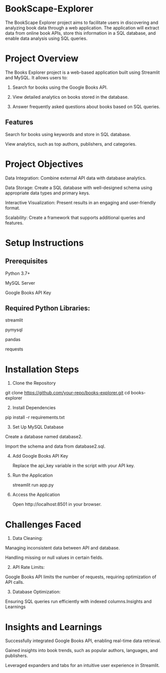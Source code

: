 # BookScape-Explorer
The BookScape Explorer project aims to facilitate users in discovering and analyzing book data through a web application. The application will extract data from online book APIs, store this information in a SQL database, and enable data analysis using SQL queries.

# Project Overview

The Books Explorer project is a web-based application built using Streamlit and MySQL. 
It allows users to:

1. Search for books using the Google Books API.
 
2. View detailed analytics on books stored in the database.
 
3. Answer frequently asked questions about books based on SQL queries.
   
## Features

Search for books using keywords and store in SQL database.

View analytics, such as top authors, publishers, and categories.

# Project Objectives

Data Integration: Combine external API data with database analytics.

Data Storage: Create a SQL database with well-designed schema using appropriate data types and primary keys.

Interactive Visualization: Present results in an engaging and user-friendly format.

Scalability: Create a framework that supports additional queries and features.

# Setup Instructions

## Prerequisites

Python 3.7+

MySQL Server

Google Books API Key

## Required Python Libraries:

streamlit

pymysql

pandas

requests

# Installation Steps

1. Clone the Repository

 git clone https://github.com/your-repo/books-explorer.git
cd books-explorer

2. Install Dependencies

  pip install -r requirements.txt

3. Set Up MySQL Database
   
  Create a database named database2.

  Import the schema and data from database2.sql.

4. Add Google Books API Key
   
   Replace the api_key variable in the script with your API key.

5. Run the Application

   streamlit run app.py

6. Access the Application

   Open http://localhost:8501 in your browser.

# Challenges Faced

1. Data Cleaning:

Managing inconsistent data between API and database.

Handling missing or null values in certain fields.

2. API Rate Limits:

Google Books API limits the number of requests, requiring optimization of API calls.

3. Database Optimization:

Ensuring SQL queries run efficiently with indexed columns.Insights and Learnings

# Insights and Learnings

Successfully integrated Google Books API, enabling real-time data retrieval.

Gained insights into book trends, such as popular authors, languages, and publishers.

Leveraged expanders and tabs for an intuitive user experience in Streamlit.






